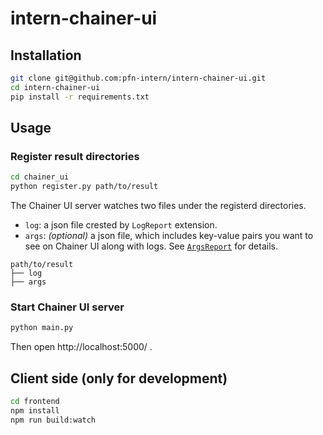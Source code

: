 # intern-chainer-ui


## Installation

```sh
git clone git@github.com:pfn-intern/intern-chainer-ui.git
cd intern-chainer-ui
pip install -r requirements.txt
```

## Usage

### Register result directories

```sh
cd chainer_ui
python register.py path/to/result
```

The Chainer UI server watches two files under the registerd directories.

- `log`: a json file crested by `LogReport` extension.
- `args`: *(optional)* a json file, which includes key-value pairs you want to see on Chainer UI along with logs. See [`ArgsReport`](https://github.com/pfn-intern/intern-chainer-ui/tree/master/_extension) for details.

```
path/to/result
├── log
├── args
```

### Start Chainer UI server

```sh
python main.py
```

Then open http://localhost:5000/ .


## Client side (only for development)

```sh
cd frontend
npm install
npm run build:watch
```


